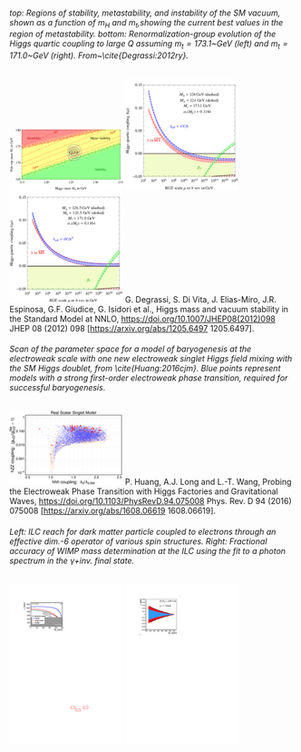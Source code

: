 
 
###### top: Regions of stability, metastability, and instability of the SM vacuum, shown as a function of $m_H$ and $m_t$,showing the current best values in the region of metastability. bottom: Renormalization-group evolution of the Higgs quartic coupling to large $Q$ assuming $m_t = 173.1$~GeV (left) and $m_t = 171.0$~GeV (right). From~\cite{Degrassi:2012ry}. 
[<img src="figures/deadoraliveG2012.png" width="200" />](figures/deadoraliveG2012.pdf) 
[<img src="figures/runeff.png" width="200" />](figures/runeff.pdf) 
[<img src="figures/runeff2.png" width="200" />](figures/runeff2.pdf) 
G. Degrassi, S. Di Vita, J. Elias-Miro, J.R. Espinosa, G.F. Giudice, G. Isidori et al., Higgs mass and vacuum stability in the Standard Model at NNLO, https://doi.org/10.1007/JHEP08(2012)098 JHEP   08 (2012) 098 [https://arxiv.org/abs/1205.6497  1205.6497].  



 
###### Scan of the parameter space for a model of baryogenesis at the electroweak scale with one new electroweak singlet Higgs field mixing with the SM Higgs doublet, from \cite{Huang:2016cjm}. Blue points represent models with a strong first-order electroweak phase transition, required for successful baryogenesis.
[<img src="figures/Huang-2.png" width="200" />](figures/Huang-2.pdf) 
P. Huang, A.J. Long and L.-T. Wang, Probing the Electroweak Phase Transition with Higgs Factories and Gravitational Waves, https://doi.org/10.1103/PhysRevD.94.075008 Phys. Rev. D   94 (2016) 075008 [https://arxiv.org/abs/1608.06619  1608.06619].  



 
###### Left: ILC reach for dark matter particle coupled to electrons through an effective dim.-6 operator of various spin structures. Right: Fractional accuracy of WIMP mass determination at the ILC using the fit to a photon spectrum in the $\gamma+$inv. final state.
[<img src="figures/ILC_WIMP_EFT_Reach.png" width="200" />](figures/ILC_WIMP_EFT_Reach.pdf) 
[<img src="figures/ILC_WIMP_Mass.png" width="200" />](figures/ILC_WIMP_Mass.pdf) 


